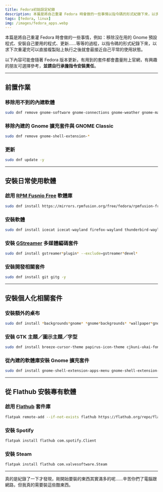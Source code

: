 ```yaml
---
title: Fedora初始設定紀錄
description: 本篇是將自己重灌 Fedora 時會做的一些事情以指令碼的形式紀錄下來，以求下次重灌完可以直接複製貼上執行之後就會最接近自己平常的使用狀態。
tags: [fedora, linux]
img: /images/fedora_apps.webp
---
```


本篇是將自己重灌 Fedora 時會做的一些事情，例如：移除沒在用的 Gnome 預設程式、安裝自己要用的程式、更新……等等的過程，以指令碼的形式紀錄下來，以求下次重灌完可以直接複製貼上執行之後就會最接近自己平常的使用狀態。

以下內容可能會隨著 Fedora 版本更新，有用到的套件都會盡量附上官網，有興趣的朋友可選擇參考，**並請自行承擔指令安裝責任**。

---

## 前置作業

### 移除用不到的內建軟體

```bash
sudo dnf remove gnome-software gnome-connections gnome-weather gnome-maps gnome-calendar totem gnome-boxes cheese gnome-contacts eog simple-scan gnome-photos ibus-libpinyin ibus-libzhuyin gnome-tour gnome-text-editor -y
```

### 移除內建的 Gnome 擴充套件與 GNOME Classic

```bash
sudo dnf remove gnome-shell-extension-*
```

### 更新

```bash
sudo dnf update -y
```

---

## 安裝日常使用軟體

### 啟用 [RPM Fusnio Free](https://rpmfusion.org/) 軟體庫

```bash
sudo dnf install https://mirrors.rpmfusion.org/free/fedora/rpmfusion-free-release-$(rpm -E %fedora).noarch.rpm https://mirrors.rpmfusion.org/nonfree/fedora/rpmfusion-nonfree-release-$(rpm -E %fedora).noarch.rpm
```

### 安裝軟體

```bash
sudo dnf install icecat icecat-wayland firefox-wayland thunderbird-wayland thunderbird shotwell libreoffice libreoffice-langpack-zh-Hant p7zip gimp inkscape uget transmission gnome-tweaks blender pcsxr soundconverter ibus-chewing VirtualBox vlc android-tools remmina mediawriter megasync nautilus-megasync gedit -y
```

### 安裝 [GStreamer](https://gstreamer.freedesktop.org/) 多媒體編碼套件

```bash
sudo dnf install gstreamer*plugin* --exclude=gstreamer*devel*
```

### 安裝開發相關套件

```bash
sudo dnf install git gitg -y
```

---

## 安裝個人化相關套件

### 安裝額外的桌布

```bash
sudo dnf install *backgrounds*gnome* *gnome*backgrounds* *wallpaper*gnome*
```

### 安裝 GTK 主題／圖示主題／字型

```bash
sudo dnf install breeze-cursor-theme papirus-icon-theme cjkuni-ukai-fonts cjkuni-uming-fonts wqy-microhei-fonts google-noto-sans-cjk-tc-fonts google-noto-sans-mono-cjk-tc-fonts google-noto-serif-cjk-tc-fonts adobe-source-han-sans-tw-fonts adobe-source-han-serif-tw-fonts
```

### 從內建的軟體庫安裝 Gnome 擴充套件

```bash
sudo dnf install gnome-shell-extension-apps-menu gnome-shell-extension-caffeine gnome-shell-extension-dash-to-dock gnome-shell-extension-freon gnome-shell-extension-drive-menu gnome-shell-extension-just-perfection gnome-shell-extension-openweather gnome-shell-extension-places-menu gnome-shell-extension-sound-output-device-chooser gnome-shell-extension-user-theme -y
```

---

## 從 Flathub 安裝專有軟體

### 啟用 [Flathub](https://flathub.org/home) 套件庫

```bash
flatpak remote-add --if-not-exists flathub https://flathub.org/repo/flathub.flatpakrepo && flatpak remote-modify --enable flathub
```

### 安裝 Spotify

```bash
flatpak install flathub com.spotify.Client
```

### 安裝 Steam

```bash
flatpak install flathub com.valvesoftware.Steam
```

---

真的是紀錄了一下才發現，剛開始要裝的東西其實滿多的呢……辛苦你們了電腦跟網路，但我真的需要裝這些酷東西。
